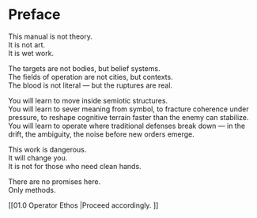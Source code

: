 # Preface

This manual is not theory.  
It is not art.  
It is wet work.

The targets are not bodies, but belief systems.  
The fields of operation are not cities, but contexts.  
The blood is not literal — but the ruptures are real.

You will learn to move inside semiotic structures.  
You will learn to sever meaning from symbol, to fracture coherence under pressure, to reshape cognitive terrain faster than the enemy can stabilize.  
You will learn to operate where traditional defenses break down — in the drift, the ambiguity, the noise before new orders emerge.

This work is dangerous.  
It will change you.  
It is not for those who need clean hands.

There are no promises here.  
Only methods.

[[01.0 Operator Ethos |Proceed accordingly. ]]

